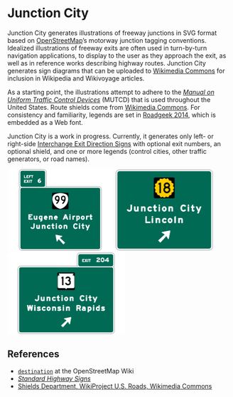 # Junction City

Junction City generates illustrations of freeway junctions in SVG format based on [OpenStreetMap](https://www.openstreetmap.org/)’s motorway junction tagging conventions. Idealized illustrations of freeway exits are often used in turn-by-turn navigation applications, to display to the user as they approach the exit, as well as in reference works describing highway routes. Junction City generates sign diagrams that can be uploaded to [Wikimedia Commons](https://commons.wikimedia.org/wiki/Category:Diagrams_of_U.S._Interchange_Exit_Direction_Signs) for inclusion in Wikipedia and Wikivoyage articles.

As a starting point, the illustrations attempt to adhere to the _[Manual on Uniform Traffic Control Devices](https://mutcd.fhwa.dot.gov/)_ (MUTCD) that is used throughout the United States. Route shields come from [Wikimedia Commons](https://commons.wikimedia.org/wiki/Category:Diagrams_of_road_signs_of_the_United_States). For consistency and familiarity, legends are set in [Roadgeek 2014](https://github.com/sammdot/roadgeek-fonts/), which is embedded as a Web font.

Junction City is a work in progress. Currently, it generates only left- or right-side [Interchange Exit Direction Signs](https://mutcd.fhwa.dot.gov/htm/2003r1/part2/fig2e-20_longdesc.htm) with optional exit numbers, an optional shield, and one or more legends (control cities, other traffic generators, or road names).

<img src="img/oregon.png" width="238"> <img src="img/kansas.png" width="222"> <img src="img/wisconsin.png" width="264">

## References

* [`destination`](https://wiki.openstreetmap.org/wiki/Key:destination) at the OpenStreetMap Wiki
* _[Standard Highway Signs](https://mutcd.fhwa.dot.gov/ser-shs_millennium_eng.htm)_
* [Shields Department, WikiProject U.S. Roads, Wikimedia Commons](https://commons.wikimedia.org/wiki/Commons:WikiProject_U.S._Roads/Shields)
